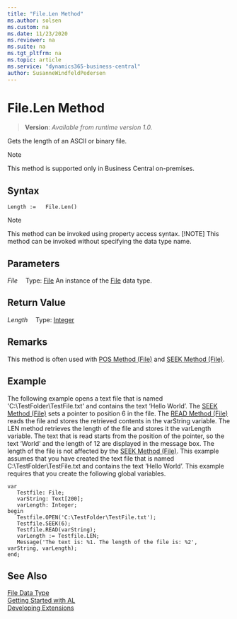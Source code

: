 ```yaml
---
title: "File.Len Method"
ms.author: solsen
ms.custom: na
ms.date: 11/23/2020
ms.reviewer: na
ms.suite: na
ms.tgt_pltfrm: na
ms.topic: article
ms.service: "dynamics365-business-central"
author: SusanneWindfeldPedersen
---
```

[//]: # (START>DO_NOT_EDIT)
[//]: # (IMPORTANT:Do not edit any of the content between here and the END>DO_NOT_EDIT.)
[//]: # (Any modifications should be made in the .xml files in the ModernDev repo.)
# File.Len Method
> **Version**: _Available from runtime version 1.0._

Gets the length of an ASCII or binary file.

> [!NOTE]
> This method is supported only in Business Central on-premises.

## Syntax
```
Length :=   File.Len()
```
> [!NOTE]
> This method can be invoked using property access syntax.
> [!NOTE]
> This method can be invoked without specifying the data type name.

## Parameters
*File*
&emsp;Type: [File](file-data-type.md)
An instance of the [File](file-data-type.md) data type.

## Return Value
*Length*
&emsp;Type: [Integer](../integer/integer-data-type.md)



[//]: # (IMPORTANT: END>DO_NOT_EDIT)

## Remarks  
 This method is often used with [POS Method \(File\)](../../methods-auto/file/file-pos-method.md) and [SEEK Method \(File\)](../../methods-auto/file/file-seek-method.md).  
  
## Example  
 The following example opens a text file that is named 'C:\\TestFolder\\TestFile.txt' and contains the text ‘Hello World’. The [SEEK Method \(File\)](../../methods/devenv-seek-method-file.md) sets a pointer to position 6 in the file. The [READ Method \(File\)](../../methods-auto/file/file-read-method.md) reads the file and stores the retrieved contents in the varString variable. The LEN method retrieves the length of the file and stores it the varLength variable. The text that is read starts from the position of the pointer, so the text ‘World’ and the length of 12 are displayed in the message box. The length of the file is not affected by the [SEEK Method \(File\)](../../methods-auto/file/file-seek-method.md). This example assumes that you have created the text file that is named C:\\TestFolder\\TestFile.txt and contains the text ‘Hello World’. This example requires that you create the following global variables.  

 ```
 var
    Testfile: File;
    varString: Text[200];
    varLength: Integer;
begin
    Testfile.OPEN('C:\TestFolder\TestFile.txt');  
    Testfile.SEEK(6);  
    Testfile.READ(varString);  
    varLength := Testfile.LEN;  
    Message('The text is: %1. The length of the file is: %2', varString, varLength);  
end;
```  
  

## See Also
[File Data Type](file-data-type.md)  
[Getting Started with AL](../../devenv-get-started.md)  
[Developing Extensions](../../devenv-dev-overview.md)